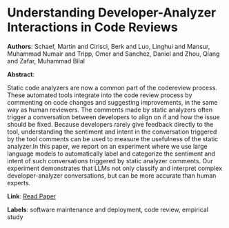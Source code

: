 # Understanding Developer-Analyzer Interactions in Code Reviews

**Authors**: Schaef, Martin and Cirisci, Berk and Luo, Linghui and Mansur, Muhammad Numair and Tripp, Omer and Sanchez, Daniel and Zhou, Qiang and Zafar, Muhammad Bilal

**Abstract**:

Static code analyzers are now a common part of the codereview process. These automated tools integrate into the code review process by commenting on code changes and suggesting improvements, in the same way as human reviewers. The comments made by static analyzers often trigger a conversation between developers to align on if and how the issue should be fixed. Because developers rarely give feedback directly to the tool, understanding the sentiment and intent in the conversation triggered by the tool comments can be used to measure the usefulness of the static analyzer.In this paper, we report on an experiment where we use large language models to automatically label and categorize the sentiment and intent of such conversations triggered by static analyzer comments. Our experiment demonstrates that LLMs not only classify and interpret complex developer-analyzer conversations, but can be more accurate than human experts.

**Link**: [Read Paper](https://doi.org/10.1145/3691620.3695257)

**Labels**: software maintenance and deployment, code review, empirical study

